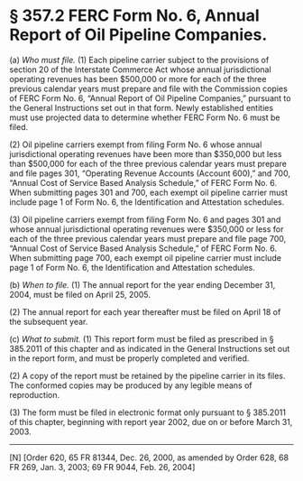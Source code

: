 # § 357.2   FERC Form No. 6, Annual Report of Oil Pipeline Companies.

(a) *Who must file.* (1) Each pipeline carrier subject to the provisions of section 20 of the Interstate Commerce Act whose annual jurisdictional operating revenues has been $500,000 or more for each of the three previous calendar years must prepare and file with the Commission copies of FERC Form No. 6, “Annual Report of Oil Pipeline Companies,” pursuant to the General Instructions set out in that form. Newly established entities must use projected data to determine whether FERC Form No. 6 must be filed. 


(2) Oil pipeline carriers exempt from filing Form No. 6 whose annual jurisdictional operating revenues have been more than $350,000 but less than $500,000 for each of the three previous calendar years must prepare and file pages 301, “Operating Revenue Accounts (Account 600),” and 700, “Annual Cost of Service Based Analysis Schedule,” of FERC Form No. 6. When submitting pages 301 and 700, each exempt oil pipeline carrier must include page 1 of Form No. 6, the Identification and Attestation schedules. 


(3) Oil pipeline carriers exempt from filing Form No. 6 and pages 301 and whose annual jurisdictional operating revenues were $350,000 or less for each of the three previous calendar years must prepare and file page 700, “Annual Cost of Service Based Analysis Schedule,” of FERC Form No. 6. When submitting page 700, each exempt oil pipeline carrier must include page 1 of Form No. 6, the Identification and Attestation schedules. 


(b) *When to file.* (1) The annual report for the year ending December 31, 2004, must be filed on April 25, 2005.


(2) The annual report for each year thereafter must be filed on April 18 of the subsequent year.


(c) *What to submit.* (1) This report form must be filed as prescribed in § 385.2011 of this chapter and as indicated in the General Instructions set out in the report form, and must be properly completed and verified. 


(2) A copy of the report must be retained by the pipeline carrier in its files. The conformed copies may be produced by any legible means of reproduction. 


(3) The form must be filed in electronic format only pursuant to § 385.2011 of this chapter, beginning with report year 2002, due on or before March 31, 2003.



---

[N] [Order 620, 65 FR 81344, Dec. 26, 2000, as amended by Order 628, 68 FR 269, Jan. 3, 2003; 69 FR 9044, Feb. 26, 2004]




